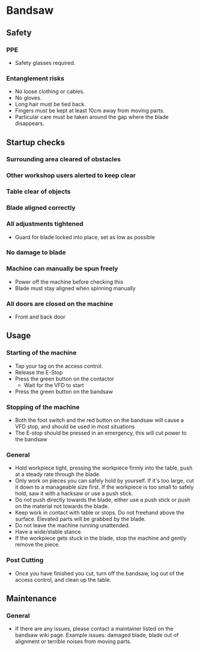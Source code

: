 # Bandsaw

## Safety
### PPE
 * Safety glasses required.

### Entanglement risks
 * No loose clothing or cables.
 * No gloves.
 * Long hair must be tied back.
 * Fingers must be kept at least 10cm away from moving parts.
 * Particular care must be taken around the gap where the blade disappears.

## Startup checks
### Surrounding area cleared of obstacles
### Other workshop users alerted to keep clear
### Table clear of objects
### Blade aligned correctly
### All adjustments tightened
 * Guard for blade locked into place, set as low as possible

### No damage to blade
### Machine can manually be spun freely
 * Power off the machine before checking this 
 * Blade must stay aligned when spinning manually

### All doors are closed on the machine
 * Front and back door

## Usage
### Starting of the machine
 * Tap your tag on the access control.
 * Release the E-Stop
 * Press the green button on the contactor
   * Wait for the VFD to start
 * Press the green button on the bandsaw
### Stopping of the machine
 * Both the foot switch and the red button on the bandsaw will cause a VFD stop, and should be used in most situations
 * The E-stop should be pressed in an emergency, this will cut power to the bandsaw
### General
 * Hold workpiece tight, pressing the workpiece firmly into the table, push at a steady rate through the blade.
 * Only work on pieces you can safely hold by yourself. If it's too large, cut it down to a manageable size first. If the workpiece is too small to safely hold, saw it with a hacksaw or use a push stick.
 * Do not push directly towards the blade, either use a push stick or push on the material not towards the blade.
 * Keep work in contact with table or stops. Do not freehand above the surface. Elevated parts will be grabbed by the blade.
 * Do not leave the machine running unattended.
 * Have a wide/stable stance.
 * If the workpiece gets stuck in the blade, stop the machine and gently remove the piece.

### Post Cutting
 * Once you have finished you cut, turn off the bandsaw, log out of the access control, and clean up the table.

## Maintenance
### General
 * If there are any issues, please contact a maintainer listed on the bandsaw wiki page. Example issues: damaged blade, blade out of alignment or terrible noises from moving parts.

